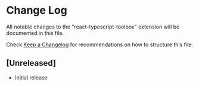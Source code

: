 # Change Log
All notable changes to the "react-typescript-toolbox" extension will be documented in this file.

Check [Keep a Changelog](http://keepachangelog.com/) for recommendations on how to structure this file.

## [Unreleased]
- Initial release